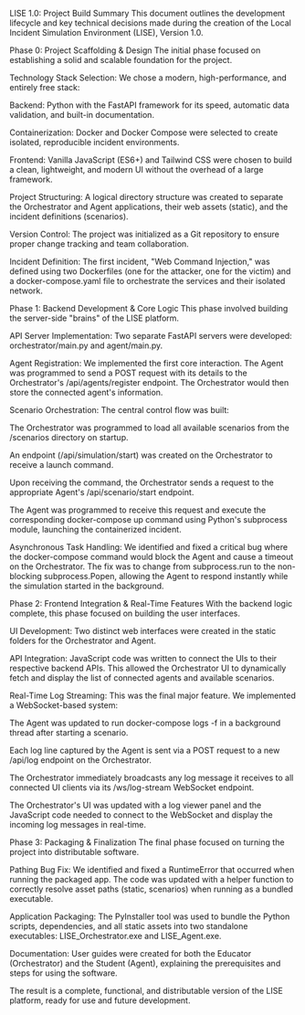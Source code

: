 LISE 1.0: Project Build Summary
This document outlines the development lifecycle and key technical decisions made during the creation of the Local Incident Simulation Environment (LISE), Version 1.0.

Phase 0: Project Scaffolding & Design
The initial phase focused on establishing a solid and scalable foundation for the project.

Technology Stack Selection: We chose a modern, high-performance, and entirely free stack:

Backend: Python with the FastAPI framework for its speed, automatic data validation, and built-in documentation.

Containerization: Docker and Docker Compose were selected to create isolated, reproducible incident environments.

Frontend: Vanilla JavaScript (ES6+) and Tailwind CSS were chosen to build a clean, lightweight, and modern UI without the overhead of a large framework.

Project Structuring: A logical directory structure was created to separate the Orchestrator and Agent applications, their web assets (static), and the incident definitions (scenarios).

Version Control: The project was initialized as a Git repository to ensure proper change tracking and team collaboration.

Incident Definition: The first incident, "Web Command Injection," was defined using two Dockerfiles (one for the attacker, one for the victim) and a docker-compose.yaml file to orchestrate the services and their isolated network.

Phase 1: Backend Development & Core Logic
This phase involved building the server-side "brains" of the LISE platform.

API Server Implementation: Two separate FastAPI servers were developed: orchestrator/main.py and agent/main.py.

Agent Registration: We implemented the first core interaction. The Agent was programmed to send a POST request with its details to the Orchestrator's /api/agents/register endpoint. The Orchestrator would then store the connected agent's information.

Scenario Orchestration: The central control flow was built:

The Orchestrator was programmed to load all available scenarios from the /scenarios directory on startup.

An endpoint (/api/simulation/start) was created on the Orchestrator to receive a launch command.

Upon receiving the command, the Orchestrator sends a request to the appropriate Agent's /api/scenario/start endpoint.

The Agent was programmed to receive this request and execute the corresponding docker-compose up command using Python's subprocess module, launching the containerized incident.

Asynchronous Task Handling: We identified and fixed a critical bug where the docker-compose command would block the Agent and cause a timeout on the Orchestrator. The fix was to change from subprocess.run to the non-blocking subprocess.Popen, allowing the Agent to respond instantly while the simulation started in the background.

Phase 2: Frontend Integration & Real-Time Features
With the backend logic complete, this phase focused on building the user interfaces.

UI Development: Two distinct web interfaces were created in the static folders for the Orchestrator and Agent.

API Integration: JavaScript code was written to connect the UIs to their respective backend APIs. This allowed the Orchestrator UI to dynamically fetch and display the list of connected agents and available scenarios.

Real-Time Log Streaming: This was the final major feature. We implemented a WebSocket-based system:

The Agent was updated to run docker-compose logs -f in a background thread after starting a scenario.

Each log line captured by the Agent is sent via a POST request to a new /api/log endpoint on the Orchestrator.

The Orchestrator immediately broadcasts any log message it receives to all connected UI clients via its /ws/log-stream WebSocket endpoint.

The Orchestrator's UI was updated with a log viewer panel and the JavaScript code needed to connect to the WebSocket and display the incoming log messages in real-time.

Phase 3: Packaging & Finalization
The final phase focused on turning the project into distributable software.

Pathing Bug Fix: We identified and fixed a RuntimeError that occurred when running the packaged app. The code was updated with a helper function to correctly resolve asset paths (static, scenarios) when running as a bundled executable.

Application Packaging: The PyInstaller tool was used to bundle the Python scripts, dependencies, and all static assets into two standalone executables: LISE_Orchestrator.exe and LISE_Agent.exe.

Documentation: User guides were created for both the Educator (Orchestrator) and the Student (Agent), explaining the prerequisites and steps for using the software.

The result is a complete, functional, and distributable version of the LISE platform, ready for use and future development.
